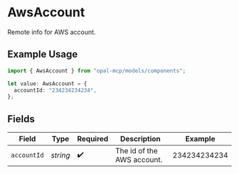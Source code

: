 # AwsAccount

Remote info for AWS account.

## Example Usage

```typescript
import { AwsAccount } from "opal-mcp/models/components";

let value: AwsAccount = {
  accountId: "234234234234",
};
```

## Fields

| Field                      | Type                       | Required                   | Description                | Example                    |
| -------------------------- | -------------------------- | -------------------------- | -------------------------- | -------------------------- |
| `accountId`                | *string*                   | :heavy_check_mark:         | The id of the AWS account. | 234234234234               |